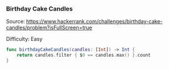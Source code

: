 ### Birthday Cake Candles

Source: <https://www.hackerrank.com/challenges/birthday-cake-candles/problem?isFullScreen=true>

Difficulty: Easy

```swift
func birthdayCakeCandles(candles: [Int]) -> Int {
    return candles.filter { $0 == candles.max() }.count
}
```
